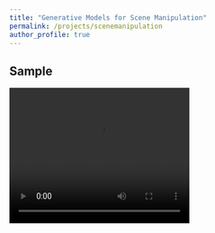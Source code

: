 ```yaml
---
title: "Generative Models for Scene Manipulation"
permalink: /projects/scenemanipulation
author_profile: true
---
```


## Sample


<div id="music">
<video width="320" height="240" controls>
  <source src="../files/GAN_DEMO.mp4" type="video/mp4">
  Your browser does not support the video tag.
</video>
</div>
